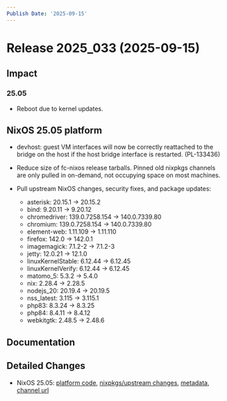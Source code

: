 ```yaml
---
Publish Date: '2025-09-15'
---
```



# Release 2025_033 (2025-09-15)

## Impact

### 25.05

- Reboot due to kernel updates.


## NixOS 25.05 platform

- devhost: guest VM interfaces will now be correctly reattached to the
  bridge on the host if the host bridge interface is restarted.
  (PL-133436)

- Reduce size of fc-nixos release tarballs. Pinned old nixpkgs channels are only pulled in on-demand, not occupying space on most machines.

- Pull upstream NixOS changes, security fixes, and package updates:
    - asterisk: 20.15.1 -> 20.15.2
    - bind: 9.20.11 -> 9.20.12
    - chromedriver: 139.0.7258.154 -> 140.0.7339.80
    - chromium: 139.0.7258.154 -> 140.0.7339.80
    - element-web: 1.11.109 -> 1.11.110
    - firefox: 142.0 -> 142.0.1
    - imagemagick: 7.1.2-2 -> 7.1.2-3
    - jetty: 12.0.21 -> 12.1.0
    - linuxKernelStable: 6.12.44 -> 6.12.45
    - linuxKernelVerify: 6.12.44 -> 6.12.45
    - matomo_5: 5.3.2 -> 5.4.0
    - nix: 2.28.4 -> 2.28.5
    - nodejs_20: 20.19.4 -> 20.19.5
    - nss_latest: 3.115 -> 3.115.1
    - php83: 8.3.24 -> 8.3.25
    - php84: 8.4.11 -> 8.4.12
    - webkitgtk: 2.48.5 -> 2.48.6


## Documentation

<!--
add entries if necessary
-->


## Detailed Changes

- NixOS 25.05: [platform code](https://github.com/flyingcircusio/fc-nixos/compare/cd34ca75cf2ca7e8ec0d687281208f5a62e856c4...dbc74d9dc3412d1359a9857cb43e5159ef6320b2), [nixpkgs/upstream changes](https://github.com/flyingcircusio/nixpkgs/compare/e6dbe6794e06cd2749cafe464c6b2256a748307f...69ec69d9621a5c22dfd211918968cf7e2baffb25), [metadata](https://my.flyingcircus.io/releases/metadata/fc-25.05-production/2025_033), [channel url](https://hydra.flyingcircus.io/build/24474121/download/1/nixexprs.tar.xz)



